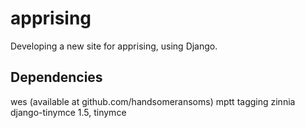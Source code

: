 apprising
=========
Developing a new site for apprising, using Django.

Dependencies
------------
wes (available at github.com/handsomeransoms)
mptt
tagging
zinnia
django-tinymce 1.5, tinymce
